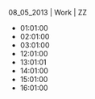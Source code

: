 08_05_2013 | Work | ZZ 
* 01:01:00
* 02:01:00
* 03:01:00
* 12:01:00
* 13:01:01
* 14:01:00
* 15:01:00
* 16:01:00
